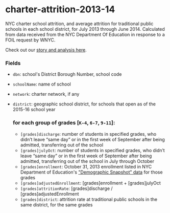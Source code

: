 # charter-attrition-2013-14
NYC charter school attrition, and average attrition for traditional public schools in each school district, for July 2013 through June 2014. Calculated from data received from the NYC Department Of Education in response to a FOIL request by WNYC.

Check out our [story and analysis here](http://www.wnyc.org/story/nyc-charter-school-attrition-rates/). 

### Fields
* `dbn`: school's District Borough Number, school code
* `schoolName`: name of school
* `network`: charter network, if any
* `district`: geographic school district, for schools that open as of the 2015-16 school year

  ### for each group of grades [`K-4`, `6-7`, `9-11`]:
  * `[grades]discharge`: number of students in specified grades, who didn’t leave “same day” or in the first week of September after being admitted, transferring out of the school
  * `[grades]julyOct`: number of students in specified grades, who didn’t leave “same day” or in the first week of September after being admitted, transferring out of the school in July through October
  * `[grades]enrollment`: October 31, 2013 enrollment listed in NYC Department of Education's ["Demographic Snapshot" data](http://schools.nyc.gov/Accountability/data/default.htm) for those grades 
  * `[grades]adjustedEnrollment`: [grades]enrollment + [grades]julyOct
  * `[grades]attritionRate`: [grades]discharge / [grades]adjustedEnrollment
  * `[grades]district`: attrition rate at traditional public schools in the same district, for the same grades
